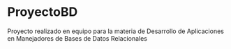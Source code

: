 # ProyectoBD
Proyecto realizado en equipo para la materia de Desarrollo de Aplicaciones en Manejadores de Bases de Datos Relacionales
